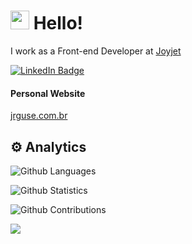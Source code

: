 
<h1><img src="https://emojis.slackmojis.com/emojis/images/1588262851/8816/meow_bread_appear.gif?1588262851" width="30"/> Hello! </h1>
<p>I work as a Front-end Developer at <a href="https://joyjet.com/">Joyjet</a></p>
<p><a href="https://www.linkedin.com/in/johanguse/"><img src="https://img.shields.io/badge/-@johanguse-0077B5?style=flat-square&amp;labelColor=0077B5&amp;logo=LinkedIn&amp;link=https://www.linkedin.com/in/johanguse/" alt="LinkedIn Badge"></a></p>

<h4>Personal Website</h4>
<a href="https://jrguse.com.br/">jrguse.com.br</a>


<h2>⚙️ Analytics</h2>

![Github Languages](https://github-readme-stats.vercel.app/api/top-langs/?username=johanguse&layout=compact&count_private=true)

![Github Statistics](https://github-readme-stats.vercel.app/api/?username=johanguse&count_private=true&show_icons=true)

![Github Contributions](https://github-readme-streak-stats.herokuapp.com/?user=johanguse&hide_border=true)

![](http://estruyf-github.azurewebsites.net/api/VisitorHit?user=johanguse&repo=johanguse&countColorcountColor)
